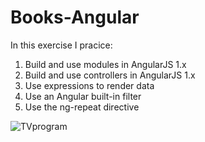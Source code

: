 # Books-Angular
In this exercise I pracice:
1. Build and use modules in AngularJS 1.x
2. Build and use controllers in AngularJS 1.x
3. Use expressions to render data
4. Use an Angular built-in filter
5. Use the ng-repeat directive

 <img src="https://res.cloudinary.com/mokaweb/image/upload/v1591113706/Codecademy%20Angular/TOP-Books.png" alt="TVprogram">